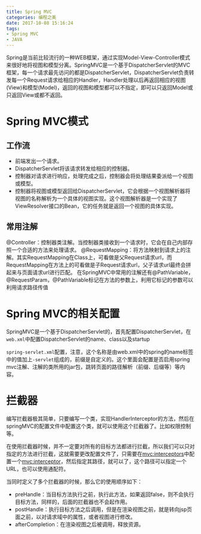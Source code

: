 ```yaml
---
title: Spring MVC
categories: 编程之美
date: 2017-10-08 15:16:24
tags:
- Spring MVC
- JAVA
---
```

Spring是当前比较流行的一种WEB框架，通过实现Model-View-Controller模式来很好地将视图和模型分离。SpringMVC是一个基于DispatcherServlet的MVC框架，每一个请求最先访问的都是DispatcherServlet，DispatcherServlet负责转发每一个Request请求给相应的Handler，Handler处理以后再返回相应的视图(View)和模型(Model)，返回的视图和模型都可以不指定，即可以只返回Model或只返回View或都不返回。

# Spring MVC模式
## 工作流
- 前端发出一个请求。
- DispatcherServlet将该请求转发给相应的控制器。
- 控制器对请求进行响应，处理完成之后，控制器会将处理结果委派给一个视图或模型。
- 控制器将视图或模型返回给DispatcherServlet，它会根据一个视图解析器将视图的名称解析为一个具体的视图实现。这个视图解析器是一个实现了ViewResolver接口的Bean，它的任务就是返回一个视图的具体实现。

## 常用注解
@Controller：控制器类注解。当控制器类接收到一个请求时，它会在自己内部存照一个合适的方法来处理请求。
@RequestMapping：将方法映射到请求上的注解。其实RequestMapping在Class上，可看做是父Request请求url，而RequestMapping在方法上的可看做是子Request请求url，父子请求url最终会拼起来与页面请求url进行匹配。
在SpringMVC中常用的注解还有@PathVariable，@RequestParam，@PathVariable标记在方法的参数上，利用它标记的参数可以利用请求路径传值


# Spring MVC的相关配置
SpringMVC是一个基于DispatcherServlet的，首先配置DispatcherServlet，在`web.xml`中配置DispatcherServlet的name、class以及startup

`spring-servlet.xml`配置，注意，这个名称是由web.xml中的spring的name标签中的值加上`-servlet`组成的，前缀是自定义的。这个里面会配置是否启用spring mvc注解、注解的类所用的jar包，跳转页面的路径解析（前缀、后缀等）等内容。


# 拦截器
编写拦截器极其简单，只要编写一个类，实现HandlerInterceptor的方法，然后在springMVC的配置文件中配置这个类，就可以使用这个拦截器了。比如权限控制等。

在使用拦截器时候，并不一定要对所有的目标方法都进行拦截，所以我们可以只对指定的方法进行拦截，这就需要更改配置文件了，只需要在<mvc:interceptors>中配置一个<mvc:interceptor>，然后指定其路径，就可以了，这个路径可以指定一个URL，也可以使用通配符。

当同时定义了多个拦截器的时候，那么它的使用顺序如下：
- preHandle：当目标方法执行之前，执行此方法，如果返回false，则不会执行目标方法，同样的，后面的拦截器也不会起作用。
- postHandle：执行目标方法之后调用，但是在渲染视图之前，就是转向jsp页面之前，以对请求域中的属性，或者视图进行修改。
- afterCompletion：在渲染视图之后被调用，释放资源。
